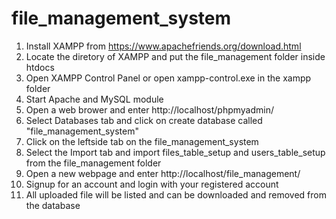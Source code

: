 # file_management_system
1. Install XAMPP from  https://www.apachefriends.org/download.html
2. Locate the diretory of XAMPP and put the file_management folder inside htdocs
3. Open XAMPP Control Panel or open xampp-control.exe in the xampp folder
4. Start Apache and MySQL module
5. Open a web brower and enter http://localhost/phpmyadmin/
6. Select Databases tab and click on create database called "file_management_system"
7. Click on the leftside tab on the file_management_system
8. Select the Import tab and import files_table_setup and users_table_setup from the file_management folder 
9. Open a new webpage and enter http://localhost/file_management/
10. Signup for an account and login with your registered account
11. All uploaded file will be listed and can be downloaded and removed from the database